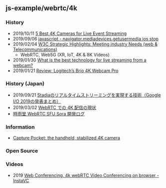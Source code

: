 ## js-example/webrtc/4k


### History
- 2019/10/11 [5 Best 4K Cameras for Live Event Streaming](https://blog.vplayed.com/best-4k-cameras-to-stream-live-events/)
- 2019/09/06 [javascript - navigator.mediadevices.getusermedia ios stop](https://src-bin.com/en/q/1e9986a)
- 2019/02/04 [W3C Strategic Highlights: Meeting industry Needs (web & Telecommunications)](https://www.w3.org/blog/2019/02/w3c-strategic-highlights-meeting-industry-needs-web-telecommunications/)
    - WebRTC, Web5G (XR, IoT, 4K & 8K Videos)
- 2019/01/30 [What is the best technology for live streaming from a webcam?](https://www.quora.com/What-is-the-best-technology-for-live-streaming-from-a-webcam)
- 2019/01/21 [Review: Logitech’s Brio 4K Webcam Pro](https://www.mgraves.org/2019/01/review-logitechs-brio-4k-webcam-pro/)


### History (Japan)
- 2019/09/21 [Stadiaのリアルタイムストリーミングを実現する技術（Google I/O 2019の発表まとめ）](https://qiita.com/kkoiwai/items/584b7a9317afd3ca9406)
- 2019/03/02 [WebRTC での 4K 配信の現状](https://medium.com/shiguredo/webrtc-%E3%81%A7%E3%81%AE-4k-%E9%85%8D%E4%BF%A1%E3%81%AE%E7%8F%BE%E7%8A%B6-8b1149b581be)
- [時雨堂 WebRTC SFU Sora 開発ログ](https://gist.github.com/voluntas/e914aa245fc26f3133c2)


### Information
- [Capture Pocket: the handheld, stabilized 4K camera](https://www.kickstarter.com/projects/chrisforever/capture-pocket-handheld-4k-camera-with-stabilizers)


### Open Source


### Videos
- 2019 [Web Conferencing, 4k webRTC Video Conferencing on browser - InstaVC](https://fafofasopa.ml/web-conferencing/sq-D0aWDm311sYA)